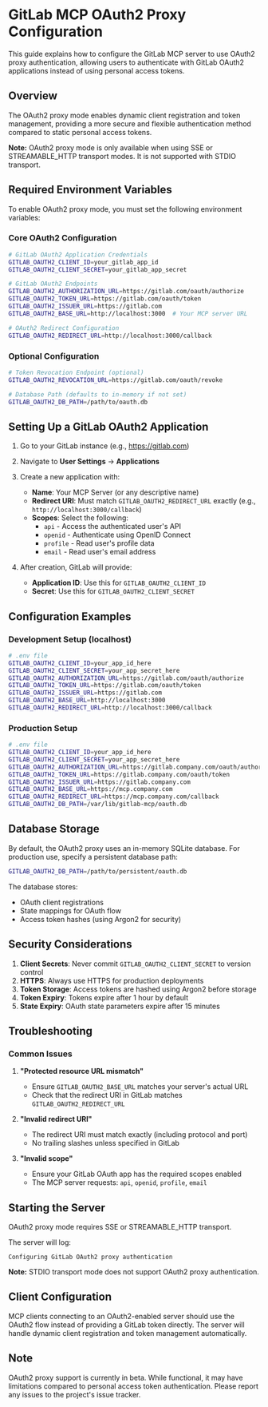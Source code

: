 # GitLab MCP OAuth2 Proxy Configuration

This guide explains how to configure the GitLab MCP server to use OAuth2 proxy authentication, allowing users to authenticate with GitLab OAuth2 applications instead of using personal access tokens.

## Overview

The OAuth2 proxy mode enables dynamic client registration and token management, providing a more secure and flexible authentication method compared to static personal access tokens.

**Note:** OAuth2 proxy mode is only available when using SSE or STREAMABLE_HTTP transport modes. It is not supported with STDIO transport.

## Required Environment Variables

To enable OAuth2 proxy mode, you must set the following environment variables:

### Core OAuth2 Configuration

```bash
# GitLab OAuth2 Application Credentials
GITLAB_OAUTH2_CLIENT_ID=your_gitlab_app_id
GITLAB_OAUTH2_CLIENT_SECRET=your_gitlab_app_secret

# GitLab OAuth2 Endpoints
GITLAB_OAUTH2_AUTHORIZATION_URL=https://gitlab.com/oauth/authorize
GITLAB_OAUTH2_TOKEN_URL=https://gitlab.com/oauth/token
GITLAB_OAUTH2_ISSUER_URL=https://gitlab.com
GITLAB_OAUTH2_BASE_URL=http://localhost:3000  # Your MCP server URL

# OAuth2 Redirect Configuration
GITLAB_OAUTH2_REDIRECT_URL=http://localhost:3000/callback
```

### Optional Configuration

```bash
# Token Revocation Endpoint (optional)
GITLAB_OAUTH2_REVOCATION_URL=https://gitlab.com/oauth/revoke

# Database Path (defaults to in-memory if not set)
GITLAB_OAUTH2_DB_PATH=/path/to/oauth.db
```

## Setting Up a GitLab OAuth2 Application

1. Go to your GitLab instance (e.g., https://gitlab.com)
2. Navigate to **User Settings** → **Applications**
3. Create a new application with:
   - **Name**: Your MCP Server (or any descriptive name)
   - **Redirect URI**: Must match `GITLAB_OAUTH2_REDIRECT_URL` exactly (e.g., `http://localhost:3000/callback`)
   - **Scopes**: Select the following:
     - `api` - Access the authenticated user's API
     - `openid` - Authenticate using OpenID Connect
     - `profile` - Read user's profile data
     - `email` - Read user's email address

4. After creation, GitLab will provide:
   - **Application ID**: Use this for `GITLAB_OAUTH2_CLIENT_ID`
   - **Secret**: Use this for `GITLAB_OAUTH2_CLIENT_SECRET`

## Configuration Examples

### Development Setup (localhost)

```bash
# .env file
GITLAB_OAUTH2_CLIENT_ID=your_app_id_here
GITLAB_OAUTH2_CLIENT_SECRET=your_app_secret_here
GITLAB_OAUTH2_AUTHORIZATION_URL=https://gitlab.com/oauth/authorize
GITLAB_OAUTH2_TOKEN_URL=https://gitlab.com/oauth/token
GITLAB_OAUTH2_ISSUER_URL=https://gitlab.com
GITLAB_OAUTH2_BASE_URL=http://localhost:3000
GITLAB_OAUTH2_REDIRECT_URL=http://localhost:3000/callback
```

### Production Setup

```bash
# .env file
GITLAB_OAUTH2_CLIENT_ID=your_app_id_here
GITLAB_OAUTH2_CLIENT_SECRET=your_app_secret_here
GITLAB_OAUTH2_AUTHORIZATION_URL=https://gitlab.company.com/oauth/authorize
GITLAB_OAUTH2_TOKEN_URL=https://gitlab.company.com/oauth/token
GITLAB_OAUTH2_ISSUER_URL=https://gitlab.company.com
GITLAB_OAUTH2_BASE_URL=https://mcp.company.com
GITLAB_OAUTH2_REDIRECT_URL=https://mcp.company.com/callback
GITLAB_OAUTH2_DB_PATH=/var/lib/gitlab-mcp/oauth.db
```

## Database Storage

By default, the OAuth2 proxy uses an in-memory SQLite database. For production use, specify a persistent database path:

```bash
GITLAB_OAUTH2_DB_PATH=/path/to/persistent/oauth.db
```

The database stores:
- OAuth client registrations
- State mappings for OAuth flow
- Access token hashes (using Argon2 for security)

## Security Considerations

1. **Client Secrets**: Never commit `GITLAB_OAUTH2_CLIENT_SECRET` to version control
2. **HTTPS**: Always use HTTPS for production deployments
3. **Token Storage**: Access tokens are hashed using Argon2 before storage
4. **Token Expiry**: Tokens expire after 1 hour by default
5. **State Expiry**: OAuth state parameters expire after 15 minutes

## Troubleshooting

### Common Issues

1. **"Protected resource URL mismatch"**
   - Ensure `GITLAB_OAUTH2_BASE_URL` matches your server's actual URL
   - Check that the redirect URI in GitLab matches `GITLAB_OAUTH2_REDIRECT_URL`

2. **"Invalid redirect URI"**
   - The redirect URI must match exactly (including protocol and port)
   - No trailing slashes unless specified in GitLab

3. **"Invalid scope"**
   - Ensure your GitLab OAuth app has the required scopes enabled
   - The MCP server requests: `api`, `openid`, `profile`, `email`


## Starting the Server

OAuth2 proxy mode requires SSE or STREAMABLE_HTTP transport.

The server will log:
```
Configuring GitLab OAuth2 proxy authentication
```

**Note:** STDIO transport mode does not support OAuth2 proxy authentication.

## Client Configuration

MCP clients connecting to an OAuth2-enabled server should use the OAuth2 flow instead of providing a GitLab token directly. The server will handle dynamic client registration and token management automatically.

## Note

OAuth2 proxy support is currently in beta. While functional, it may have limitations compared to personal access token authentication. Please report any issues to the project's issue tracker.

